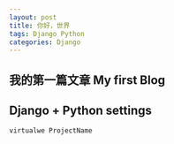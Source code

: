 ```yaml
---
layout: post
title: 你好，世界
tags: Django Python
categories: Django
---
```


<div class="toc"></div>

## 我的第一篇文章 My first Blog

## Django + Python settings

`virtualwe ProjectName`


